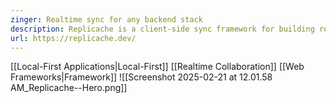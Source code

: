 ```yaml
---
zinger: Realtime sync for any backend stack
description: Replicache is a client-side sync framework for building realtime, collaborative web apps with zero-latency user interfaces. It works with most backend stacks.
url: https://replicache.dev/
---
```

[[Local-First Applications|Local-First]]
[[Realtime Collaboration]]
[[Web Frameworks|Framework]]
![[Screenshot 2025-02-21 at 12.01.58 AM_Replicache--Hero.png]]
